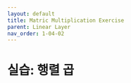 ```yaml
---
layout: default
title: Matric Multiplication Exercise
parent: Linear Layer
nav_order: 1-04-02
---
```


# 실습: 행렬 곱

